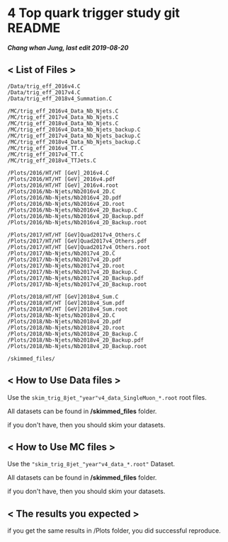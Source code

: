 4 Top quark trigger study git README
====================================
  
***Chang whan Jung, last edit 2019-08-20*** 
 

< List of Files >
-----------------
 ```  
/Data/trig_eff_2016v4.C  
/Data/trig_eff_2017v4.C  
/Data/trig_eff_2018v4_Summation.C  
    
/MC/trig_eff_2016v4_Data_Nb_Njets.C  
/MC/trig_eff_2017v4_Data_Nb_Njets.C  
/MC/trig_eff_2018v4_Data_Nb_Njets.C  
/MC/trig_eff_2016v4_Data_Nb_Njets_backup.C  
/MC/trig_eff_2017v4_Data_Nb_Njets_backup.C  
/MC/trig_eff_2018v4_Data_Nb_Njets_backup.C  
/MC/trig_eff_2016v4_TT.C  
/MC/trig_eff_2017v4_TT.C  
/MC/trig_eff_2018v4_TTJets.C  
    
/Plots/2016/HT/HT [GeV]_2016v4.C  
/Plots/2016/HT/HT [GeV]_2016v4.pdf  
/Plots/2016/HT/HT [GeV]_2016v4.root  
/Plots/2016/Nb-Njets/Nb2016v4_2D.C  
/Plots/2016/Nb-Njets/Nb2016v4_2D.pdf  
/Plots/2016/Nb-Njets/Nb2016v4_2D.root  
/Plots/2016/Nb-Njets/Nb2016v4_2D_Backup.C  
/Plots/2016/Nb-Njets/Nb2016v4_2D_Backup.pdf  
/Plots/2016/Nb-Njets/Nb2016v4_2D_Backup.root  
    
/Plots/2017/HT/HT [GeV]Quad2017v4_Others.C  
/Plots/2017/HT/HT [GeV]Quad2017v4_Others.pdf  
/Plots/2017/HT/HT [GeV]Quad2017v4_Others.root  
/Plots/2017/Nb-Njets/Nb2017v4_2D.C  
/Plots/2017/Nb-Njets/Nb2017v4_2D.pdf  
/Plots/2017/Nb-Njets/Nb2017v4_2D.root  
/Plots/2017/Nb-Njets/Nb2017v4_2D_Backup.C  
/Plots/2017/Nb-Njets/Nb2017v4_2D_Backup.pdf  
/Plots/2017/Nb-Njets/Nb2017v4_2D_Backup.root  
    
/Plots/2018/HT/HT [GeV]2018v4_Sum.C  
/Plots/2018/HT/HT [GeV]2018v4_Sum.pdf  
/Plots/2018/HT/HT [GeV]2018v4_Sum.root  
/Plots/2018/Nb-Njets/Nb2018v4_2D.C  
/Plots/2018/Nb-Njets/Nb2018v4_2D.pdf  
/Plots/2018/Nb-Njets/Nb2018v4_2D.root 
/Plots/2018/Nb-Njets/Nb2018v4_2D_Backup.C  
/Plots/2018/Nb-Njets/Nb2018v4_2D_Backup.pdf  
/Plots/2018/Nb-Njets/Nb2018v4_2D_Backup.root  
  
/skimmed_files/
  ```  
    
< How to Use Data files >
-------------------------
  
Use the ```skim_trig_8jet_"year"v4_data_SingleMuon_*.root``` root files.  
  
All datasets can be found in **/skimmed_files** folder.  

if you don't have, then you should skim your datasets.  
 

  
< How to Use MC files >  
-----------------------  
    
Use the ```"skim_trig_8jet_"year"v4_data_*.root"``` Dataset.  
  
All datasets can be found in **/skimmed_files** folder.  
  
if you don't have, then you should skim your datasets.  
  
  
< The results you expected >  
----------------------------  
    
if you get the same results in /Plots folder, you did successful reproduce.  


